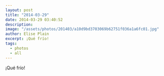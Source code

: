 ```yaml
---
layout: post
title: "2014-03-29"
date: 2014-03-29 03:40:52
description: 
image: "/assets/photos/201403/a10d9bd3703069b62751f036a1a6fc01.jpg"
author: Elise Plain
excerpt: ¡Qué frío!
tags: 
  - photos
  - all
---
```


¡Qué frío!
<p></p>

